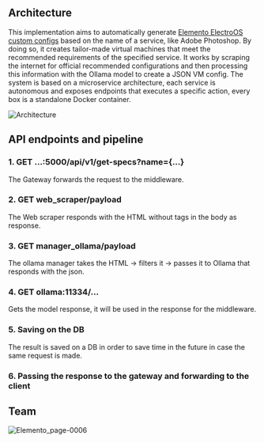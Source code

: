 ## Architecture
This implementation aims to automatically generate [Elemento ElectroOS custom configs](https://github.com/Elemento-Modular-Cloud/electros) based on the name of a service, like Adobe Photoshop. By doing so, it creates tailor-made virtual machines that meet the recommended requirements of the specified service.
It works by scraping the internet for official recommended configurations and then processing this information with the Ollama model to create a JSON VM config.
The system is based on a microservice architecture, each service is autonomous and exposes endpoints that executes a specific action, every box is a standalone Docker container.

![Architecture](images/architecture.png)

## API endpoints and pipeline

### 1. GET …:5000/api/v1/get-specs?name={…}

The Gateway forwards the request to the middleware.

### 2. GET web_scraper/payload

The Web scraper responds with the HTML without tags in the body as response.

### 3. GET manager_ollama/payload

The ollama manager takes the HTML → filters it → passes it to Ollama that responds with the json.

### 4. GET ollama:11334/…

Gets the model response, it will be used in the response for the middleware.

### 5. Saving on the DB

The result is saved on a DB in order to save time in the future in case the same request is made.

### 6. Passing the response to the gateway and forwarding to the client

## Team
![Elemento_page-0006](https://github.com/Paolo-Beci/NASA-Space-Apps-2023/assets/71789321/a0a55f09-ed98-4081-9598-ea3a15d4a199)
